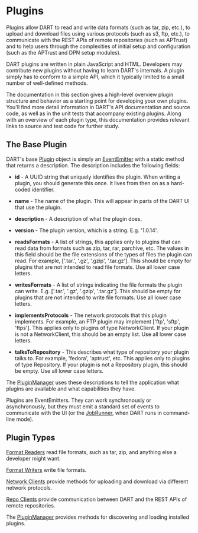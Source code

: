 # Plugins

Plugins allow DART to read and write data formats (such as tar, zip, etc.), to upload and download files using various protocols (such as s3, ftp, etc.), to communicate with the REST APIs of remote repositories (such as APTrust) and to help users through the complexities of initial setup and configuration (such as the APTrust and DPN setup modules).

DART plugins are written in plain JavaScript and HTML. Developers may contribute new plugins without having to learn DART's internals. A plugin simply has to conform to a simple API, which it typically limited to a small number of well-defined methods.

The documentation in this section gives a high-level overview plugin structure and behavior as a starting point for developing your own plugins. You'll find more detail information in DART's API documentation and source code, as well as in the unit tests that accompany existing plugins. Along with an overview of each plugin type, this documentation provides relevant links to source and test code for further study.

## The Base Plugin

DART's base [Plugin](https://github.com/APTrust/dart/blob/master/plugins/plugin.js) object is simply an [EventEmitter](https://nodejs.org/api/events.html#events_class_eventemitter) with a static method that returns a description. The description includes the following fields:

* __id__ - A UUID string that uniquely identifies the plugin. When writing a plugin, you should generate this once. It lives from then on as a hard-coded identifier.

* __name__ - The name of the plugin. This will appear in parts of the DART UI that use the plugin.

* __description__ - A description of what the plugin does.

* __version__ - The plugin version, which is a string. E.g. '1.0.14'.

* __readsFormats__ - A list of strings, this applies only to plugins that can read data from formats such as zip, tar, rar, parchive, etc. The values in this field should be the file extensions of the types of files the plugin can read. For example, ['.tar.', '.gz', '.gzip', '.tar.gz']. This should be empty for plugins that are not intended to read file formats. Use all lower case letters.

* __writesFormats__ - A list of strings indicating the file formats the plugin can write. E.g. ['.tar.', '.gz', '.gzip', '.tar.gz']. This should be empty for plugins that are not intended to write file formats. Use all lower case letters.

* __implementsProtocols__ - The network protocols that this plugin implements. For example, an FTP plugin may implement ['ftp', 'sftp', 'ftps']. This applies only to plugins of type NetworkClient. If your plugin is not a NetworkClient, this should be an empty list. Use all lower case letters.

* __talksToRepository__ - This describes what type of repository your plugin talks to. For example, 'fedora', 'aptrust', etc. This applies only to plugins of type Repository. If your plugin is not a Repository plugin, this should be empty. Use all lower case letters.

The [PluginManager](manager.md) uses these descriptions to tell the application what plugins are available and what capabilities they have.

Plugins are EventEmitters. They can work synchronously or asynchronously, but they must emit a standard set of events to communicate with the UI (or the [JobRunner](../job_flow.md/#the-jobrunner-step-by-step), when DART runs in command-line mode).

## Plugin Types

[Format Readers](format_readers.md) read file formats, such as tar, zip, and anything else a developer might want.

[Format Writers](format_writers.md) write file formats.

[Network Clients](network_clients.md) provide methods for uploading and download via different network protocols.

[Repo Clients](repo_clients.md) provide communication between DART and the REST APIs of remote repositories.

The [PluginManager](manager.md) provides methods for discovering and loading installed plugins.
